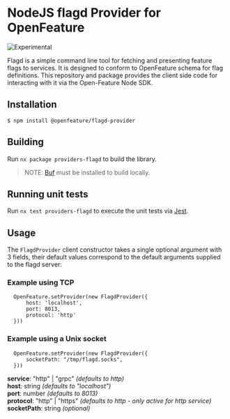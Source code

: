 # NodeJS flagd Provider for OpenFeature

![Experimental](https://img.shields.io/badge/experimental-breaking%20changes%20allowed-yellow)

Flagd is a simple command line tool for fetching and presenting feature flags to services. It is designed to conform to OpenFeature schema for flag definitions. This repository and package provides the client side code for interacting with it via the Open-Feature Node SDK.

## Installation

```
$ npm install @openfeature/flagd-provider
```

## Building

Run `nx package providers-flagd` to build the library.

> NOTE: [Buf](https://docs.buf.build/installation) must be installed to build locally.

## Running unit tests

Run `nx test providers-flagd` to execute the unit tests via [Jest](https://jestjs.io).

## Usage

The `FlagdProvider` client constructor takes a single optional argument with 3 fields, their default values correspond to the default arguments supplied to the flagd server:

### Example using TCP

```
  OpenFeature.setProvider(new FlagdProvider({
      host: 'localhost',
      port: 8013,
      protocol: 'http'
  }))
```

### Example using a Unix socket

```
  OpenFeature.setProvider(new FlagdProvider({
      socketPath: "/tmp/flagd.socks",
  }))
```

**service**: "http" | "grpc" _(defaults to http)_  
**host**: string _(defaults to "localhost")_  
**port**: number _(defaults to 8013)_  
**protocol**: "http" | "https" _(defaults to http - only active for http service)_
**socketPath**: string _(optional)_
